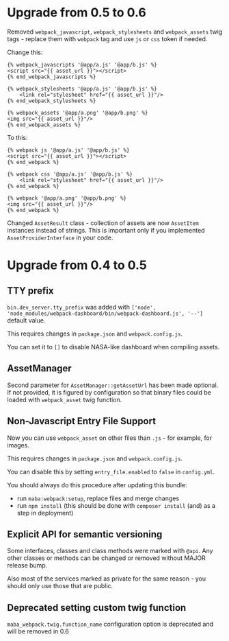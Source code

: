 # Upgrade from 0.5 to 0.6

Removed `webpack_javascript`, `webpack_stylesheets` and `webpack_assets` twig
tags - replace them with `webpack` tag and use `js` or `css` token if needed.

Change this:
```twig
{% webpack_javascripts '@app/a.js' '@app/b.js' %}
<script src="{{ asset_url }}"></script>
{% end_webpack_javascripts %}

{% webpack_stylesheets '@app/a.js' '@app/b.js' %}
    <link rel="stylesheet" href="{{ asset_url }}"/>
{% end_webpack_stylesheets %}

{% webpack_assets '@app/a.png' '@app/b.png' %}
<img src="{{ asset_url }}"/>
{% end_webpack_assets %}
```

To this:
```twig
{% webpack js '@app/a.js' '@app/b.js' %}
<script src="{{ asset_url }}"></script>
{% end_webpack %}

{% webpack css '@app/a.js' '@app/b.js' %}
    <link rel="stylesheet" href="{{ asset_url }}"/>
{% end_webpack %}

{% webpack '@app/a.png' '@app/b.png' %}
<img src="{{ asset_url }}"/>
{% end_webpack %}
```

Changed `AssetResult` class - collection of assets are now `AssetItem`
instances instead of strings. This is important only if you implemented
`AssetProviderInterface` in your code.

# Upgrade from 0.4 to 0.5

## TTY prefix

`bin.dev_server.tty_prefix` was added with
`['node', 'node_modules/webpack-dashboard/bin/webpack-dashboard.js', '--']`
default value.

This requires changes in `package.json` and `webpack.config.js`.

You can set it to `[]` to disable NASA-like dashboard when compiling assets.
 
## AssetManager

Second parameter for `AssetManager::getAssetUrl` has been made optional.
If not provided, it is figured by configuration so that binary files could be loaded with `webpack_asset` twig function.

## Non-Javascript Entry File Support

Now you can use `webpack_asset` on other files than `.js` - for example, for images.

This requires changes in `package.json` and `webpack.config.js`.

You can disable this by setting `entry_file.enabled` to `false` in `config.yml`.

You should always do this procedure after updating this bundle:
- run `maba:webpack:setup`, replace files and merge changes
- run `npm install` (this should be done with `composer install` (and) as a step in deployment)

## Explicit API for semantic versioning

Some interfaces, classes and class methods were marked with `@api`.
Any other classes or methods can be changed or removed without MAJOR release bump.

Also most of the services marked as private for the same reason - you should only use those that
are public.

## Deprecated setting custom twig function

`maba_webpack.twig.function_name` configuration option is deprecated and will be removed in 0.6
